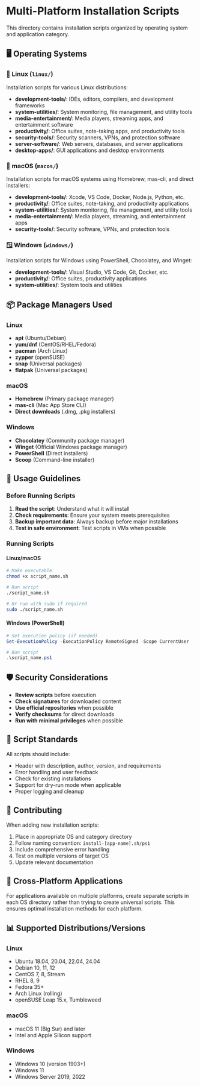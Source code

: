 # Multi-Platform Installation Scripts

This directory contains installation scripts organized by operating system and application category.

## 🖥️ Operating Systems

### 🐧 Linux (`linux/`)
Installation scripts for various Linux distributions:
- **development-tools/**: IDEs, editors, compilers, and development frameworks
- **system-utilities/**: System monitoring, file management, and utility tools
- **media-entertainment/**: Media players, streaming apps, and entertainment software
- **productivity/**: Office suites, note-taking apps, and productivity tools
- **security-tools/**: Security scanners, VPNs, and protection software
- **server-software/**: Web servers, databases, and server applications
- **desktop-apps/**: GUI applications and desktop environments

### 🍎 macOS (`macos/`)
Installation scripts for macOS systems using Homebrew, mas-cli, and direct installers:
- **development-tools/**: Xcode, VS Code, Docker, Node.js, Python, etc.
- **productivity/**: Office suites, note-taking, and productivity applications
- **system-utilities/**: System monitoring, file management, and utility tools
- **media-entertainment/**: Media players, streaming, and entertainment apps
- **security-tools/**: Security software, VPNs, and protection tools

### 🪟 Windows (`windows/`)
Installation scripts for Windows using PowerShell, Chocolatey, and Winget:
- **development-tools/**: Visual Studio, VS Code, Git, Docker, etc.
- **productivity/**: Office suites, productivity applications
- **system-utilities/**: System tools and utilities

## 📦 Package Managers Used

### Linux
- **apt** (Ubuntu/Debian)
- **yum/dnf** (CentOS/RHEL/Fedora)
- **pacman** (Arch Linux)
- **zypper** (openSUSE)
- **snap** (Universal packages)
- **flatpak** (Universal packages)

### macOS
- **Homebrew** (Primary package manager)
- **mas-cli** (Mac App Store CLI)
- **Direct downloads** (.dmg, .pkg installers)

### Windows
- **Chocolatey** (Community package manager)
- **Winget** (Official Windows package manager)
- **PowerShell** (Direct installers)
- **Scoop** (Command-line installer)

## 🚀 Usage Guidelines

### Before Running Scripts
1. **Read the script**: Understand what it will install
2. **Check requirements**: Ensure your system meets prerequisites
3. **Backup important data**: Always backup before major installations
4. **Test in safe environment**: Test scripts in VMs when possible

### Running Scripts

#### Linux/macOS
```bash
# Make executable
chmod +x script_name.sh

# Run script
./script_name.sh

# Or run with sudo if required
sudo ./script_name.sh
```

#### Windows (PowerShell)
```powershell
# Set execution policy (if needed)
Set-ExecutionPolicy -ExecutionPolicy RemoteSigned -Scope CurrentUser

# Run script
.\script_name.ps1
```

## 🛡️ Security Considerations

- **Review scripts** before execution
- **Check signatures** for downloaded content
- **Use official repositories** when possible
- **Verify checksums** for direct downloads
- **Run with minimal privileges** when possible

## 📝 Script Standards

All scripts should include:
- Header with description, author, version, and requirements
- Error handling and user feedback
- Check for existing installations
- Support for dry-run mode when applicable
- Proper logging and cleanup

## 🤝 Contributing

When adding new installation scripts:
1. Place in appropriate OS and category directory
2. Follow naming convention: `install-[app-name].sh/ps1`
3. Include comprehensive error handling
4. Test on multiple versions of target OS
5. Update relevant documentation

## 🔗 Cross-Platform Applications

For applications available on multiple platforms, create separate scripts in each OS directory rather than trying to create universal scripts. This ensures optimal installation methods for each platform.

## 📊 Supported Distributions/Versions

### Linux
- Ubuntu 18.04, 20.04, 22.04, 24.04
- Debian 10, 11, 12
- CentOS 7, 8, Stream
- RHEL 8, 9
- Fedora 35+
- Arch Linux (rolling)
- openSUSE Leap 15.x, Tumbleweed

### macOS
- macOS 11 (Big Sur) and later
- Intel and Apple Silicon support

### Windows
- Windows 10 (version 1903+)
- Windows 11
- Windows Server 2019, 2022
